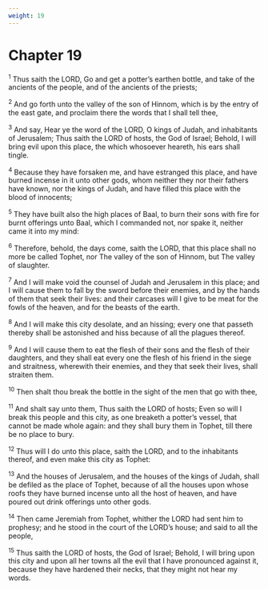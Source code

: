 ```yaml
---
weight: 19
---
```


# Chapter 19

<sup>1</sup> Thus saith the LORD, Go and get a potter’s earthen bottle, and take of the ancients of the people, and of the ancients of the priests; 

<sup>2</sup> And go forth unto the valley of the son of Hinnom, which is by the entry of the east gate, and proclaim there the words that I shall tell thee, 

<sup>3</sup> And say, Hear ye the word of the LORD, O kings of Judah, and inhabitants of Jerusalem; Thus saith the LORD of hosts, the God of Israel; Behold, I will bring evil upon this place, the which whosoever heareth, his ears shall tingle. 

<sup>4</sup> Because they have forsaken me, and have estranged this place, and have burned incense in it unto other gods, whom neither they nor their fathers have known, nor the kings of Judah, and have filled this place with the blood of innocents; 

<sup>5</sup> They have built also the high places of Baal, to burn their sons with fire for burnt offerings unto Baal, which I commanded not, nor spake it, neither came it into my mind: 

<sup>6</sup> Therefore, behold, the days come, saith the LORD, that this place shall no more be called Tophet, nor The valley of the son of Hinnom, but The valley of slaughter. 

<sup>7</sup> And I will make void the counsel of Judah and Jerusalem in this place; and I will cause them to fall by the sword before their enemies, and by the hands of them that seek their lives: and their carcases will I give to be meat for the fowls of the heaven, and for the beasts of the earth. 

<sup>8</sup> And I will make this city desolate, and an hissing; every one that passeth thereby shall be astonished and hiss because of all the plagues thereof. 

<sup>9</sup> And I will cause them to eat the flesh of their sons and the flesh of their daughters, and they shall eat every one the flesh of his friend in the siege and straitness, wherewith their enemies, and they that seek their lives, shall straiten them. 

<sup>10</sup> Then shalt thou break the bottle in the sight of the men that go with thee, 

<sup>11</sup> And shalt say unto them, Thus saith the LORD of hosts; Even so will I break this people and this city, as one breaketh a potter’s vessel, that cannot be made whole again: and they shall bury them in Tophet, till there be no place to bury. 

<sup>12</sup> Thus will I do unto this place, saith the LORD, and to the inhabitants thereof, and even make this city as Tophet: 

<sup>13</sup> And the houses of Jerusalem, and the houses of the kings of Judah, shall be defiled as the place of Tophet, because of all the houses upon whose roofs they have burned incense unto all the host of heaven, and have poured out drink offerings unto other gods. 

<sup>14</sup> Then came Jeremiah from Tophet, whither the LORD had sent him to prophesy; and he stood in the court of the LORD’s house; and said to all the people, 

<sup>15</sup> Thus saith the LORD of hosts, the God of Israel; Behold, I will bring upon this city and upon all her towns all the evil that I have pronounced against it, because they have hardened their necks, that they might not hear my words. 


